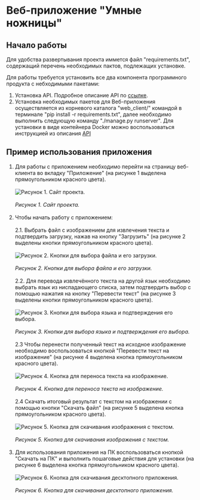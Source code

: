 # Веб-приложение "Умные ножницы"

## Начало работы

Для удобства развертывания проекта иммется файл "requirements.txt", содержащий перечень необходимых пактов, подлежащих установке.

Для работы требуется установить все два компонента программного продукта с небходимыми пакетами:
1. Установка API. Подробное описание API по [ссылке](api_server/README.MD).
2. Установка необходимых пакетов для Веб-приложения осуществляется из корневого каталога "web_client/" командой в терминале "pip install -r requirements.txt", далее необходимо выполнить следующую команду "./manage.py runserver". Для установки в виде контейнера Docker можно воспользоваться инструкцией из описания [API](api_server/README.MD#install)


## Пример использования приложения


1. Для работы с приложением необходимо перейти на страницу веб-клиента во вкладку "Приложение" (на рисунке 1 выделена прямоугольником красного цвета).<br></br><image src="main/static/main/image/1_image_app_page.jpeg" alt="Рисунок 1. Сайт проекта."><br></br><i>Рисунок 1. Сайт проекта.</i>
<br></br>
2. Чтобы начать работу с приложением:
<br></br>
    2.1. Выбрать файл с изображением для извлечения текста и подтвердить загрузку, нажав на кнопку "Загрузить" (на рисунке 2 выделены кнопки прямоугольником красного цвета).<br></br><image src="main/static/main/image/2_upload_image.jpeg" alt="Рисунок 2. Кнопки для выбора файла и его загрузки."><br></br><i>Рисунок 2. Кнопки для выбора файла и его загрузки.</i>
    <br></br>
    2.2. Для перевода извлечённого текста на другой язык необходимо выбрать язык из ниспадающего списка, затем подтвердить выбор с помощью нажатия на кнопку "Перевести текст" (на рисунке 3 выделены кнопки прямоугольником красного цвета).<br></br><image src="main/static/main/image/3_translate_text.jpeg" alt="Рисунок 3. Кнопки для выбора языка и подтверждения его выбора."><br></br><i>Рисунок 3. Кнопки для выбора языка и подтверждения его выбора.</i>
    <br></br>
    2.3 Чтобы перенести полученный текст на исходное изображение необходимо воспользоваться кнопкой "Перевести текст на изображение" (на рисунке 4 выделена кнопка прямоугольником красного цвета).<br></br><image src="main/static/main/image/4_text_to_image.jpeg" alt="Рисунок 4. Кнопка для переноса текста на изображение."><br></br><i>Рисунок 4. Кнопка для переноса текста на изображение.</i>
    <br></br>
    2.4 Скачать итоговый результат с текстом на изображении с помощью кнопки "Скачать файл" (на рисунке 5 выделена кнопка прямоугольником красного цвета).<br></br><image src="main/static/main/image/5_download_image.jpeg" alt="Рисунок 5. Кнопка для скачивания изображения с текстом."><br></br><i>Рисунок 5. Кнопка для скачивания изображения с текстом.</i>
    <br></br>
3. Для использования приложения на ПК воспользоваться кнопкой "Скачать на ПК" и выполнить пошаговые действия для установки (на рисунке 6 выделена кнопка прямоугольником красного цвета).<br></br><image src="main/static/main/image/6_download_exe.jpeg" alt="Рисунок 6. Кнопка для скачивания десктопного приложения."><br></br><i>Рисунок 6. Кнопка для скачивания десктопного приложения.</i>
